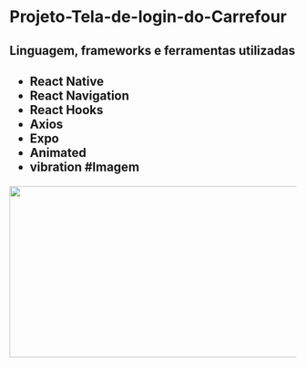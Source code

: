 # Projeto-Tela-de-login-do-Carrefour

<h2>Linguagem, frameworks e ferramentas utilizadas<h2/>

- React Native
- React Navigation
- React Hooks
- Axios
- Expo
- Animated
- vibration
#Imagem
 <div>
 <img width=600 , height=300 src="https://user-images.githubusercontent.com/63307185/147840467-c64ceee3-eadd-4fde-b986-5a0b0e06340c.png"
> </img>
 </div>




